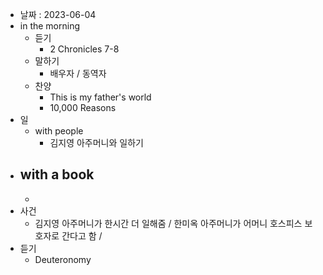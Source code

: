 - 날짜 : 2023-06-04
- in the morning
	- 듣기
		- 2 Chronicles 7-8
	- 말하기
		-  배우자 / 동역자 
	- 찬양
		- This is my father's world
		- 10,000 Reasons
- 일
	- with people
		- 김지영 아주머니와 일하기
- with a book
	- 
	- 
- 사건
	- 김지영 아주머니가 한시간 더 일해줌 / 한미옥 아주머니가 어머니 호스피스 보호자로 간다고 함 / 
- 듣기
	- Deuteronomy 

